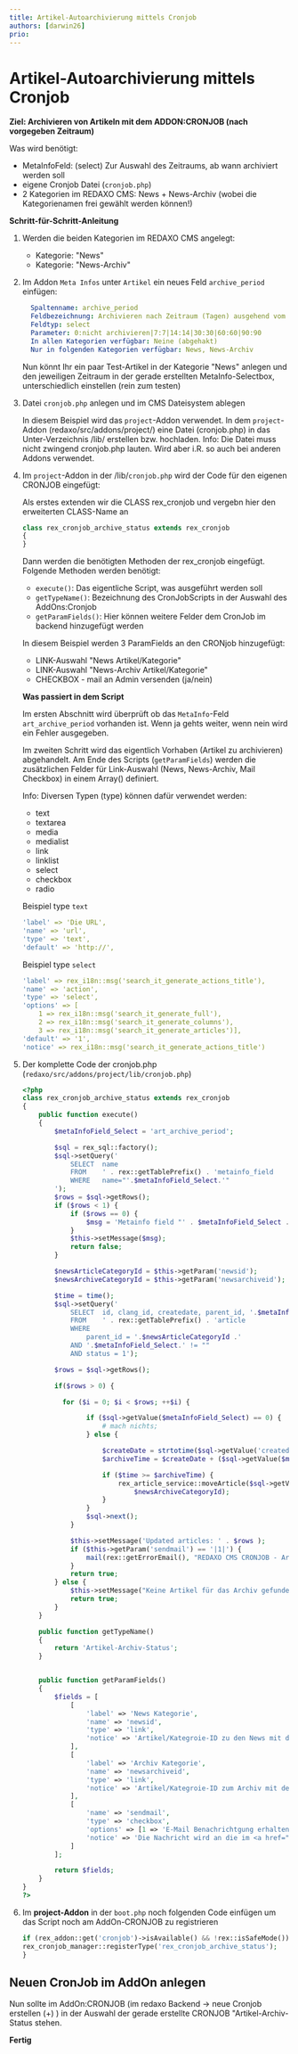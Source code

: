 ```yaml
---
title: Artikel-Autoarchivierung mittels Cronjob
authors: [darwin26]
prio:
---
```


# Artikel-Autoarchivierung mittels Cronjob

**Ziel: Archivieren von Artikeln mit dem ADDON:CRONJOB (nach vorgegeben Zeitraum)** 

Was wird benötigt:

- MetaInfoFeld: (select) Zur Auswahl des Zeitraums, ab wann archiviert werden soll
- eigene Cronjob Datei (`cronjob.php`)
- 2 Kategorien im REDAXO CMS: News + News-Archiv (wobei die Kategorienamen frei gewählt werden können!)

**Schritt-für-Schritt-Anleitung**

1. Werden die beiden Kategorien im REDAXO CMS angelegt:  

   - Kategorie: "News"
   - Kategorie: "News-Archiv"

2. Im Addon `Meta Infos` unter `Artikel` ein neues Feld `archive_period` einfügen:  

	```yaml
	  Spaltenname: archive_period
	  Feldbezeichnung: Archivieren nach Zeitraum (Tagen) ausgehend vom Erstelldatum:
	  Feldtyp: select
	  Parameter: 0:nicht archivieren|7:7|14:14|30:30|60:60|90:90
	  In allen Kategorien verfügbar: Neine (abgehakt)
	  Nur in folgenden Kategorien verfügbar: News, News-Archiv
	```
	
	Nun könnt Ihr ein paar Test-Artikel in der Kategorie "News" anlegen und den jeweiligen Zeitraum in der gerade erstellten MetaInfo-Selectbox, unterschiedlich einstellen (rein zum testen)

3. Datei `cronjob.php` anlegen und im CMS Dateisystem ablegen

	In diesem Beispiel wird das `project`-Addon verwendet. In dem `project`-Addon (redaxo/src/addons/project/) eine Datei (cronjob.php) in das Unter-Verzeichnis /lib/ erstellen bzw. hochladen.
Info: Die Datei muss nicht zwingend cronjob.php lauten. Wird aber i.R. so auch bei anderen Addons verwendet.

4. Im `project`-Addon in der /lib/`cronjob.php` wird der Code für den eigenen CRONJOB eingefügt:

	Als erstes extenden wir die CLASS rex_cronjob und vergebn hier den erweiterten CLASS-Name an  

	```php
	class rex_cronjob_archive_status extends rex_cronjob
	{
	}
	```
	Dann werden die benötigten Methoden der rex_cronjob eingefügt. Folgende Methoden werden benötigt:

	- `execute()`: Das eigentliche Script, was ausgeführt werden soll
	- `getTypeName()`: Bezeichnung des CronJobScripts in der Auswahl des AddOns:Cronjob
	- `getParamFields()`: Hier können weitere Felder dem CronJob im backend hinzugefügt werden

	In diesem Beispiel werden 3 ParamFields an den CRONjob hinzugefügt:  

	- LINK-Auswahl "News Artikel/Kategorie"
	- LINK-Auswahl "News-Archiv Artikel/Kategorie"
	- CHECKBOX - mail an Admin versenden (ja/nein)

	**Was passiert in dem Script**

	Im ersten Abschnitt wird überprüft ob das `MetaInfo`-Feld `art_archive_period` vorhanden ist. Wenn ja gehts weiter, wenn nein wird ein Fehler ausgegeben.
	
	Im zweiten Schritt wird das eigentlich Vorhaben (Artikel zu archivieren) abgehandelt. Am Ende des Scripts (`getParamFields`) werden die zusätzlichen Felder für Link-Auswahl (News, News-Archiv, Mail Checkbox) in einem Array() definiert.
	
	Info: Diversen Typen (type) können dafür verwendet werden:
	
	- text
	- textarea
	- media
	- medialist
	- link
	- linklist
	- select
	- checkbox
	- radio

	Beispiel type `text`
	
	```yaml
	'label' => 'Die URL',
	'name' => 'url',
	'type' => 'text',
	'default' => 'http://',
	```
	
	Beispiel type `select`
	
	```yaml
	'label' => rex_i18n::msg('search_it_generate_actions_title'),
	'name' => 'action',
	'type' => 'select',
	'options' => [
	    1 => rex_i18n::msg('search_it_generate_full'),
	    2 => rex_i18n::msg('search_it_generate_columns'),
	    3 => rex_i18n::msg('search_it_generate_articles')],
	'default' => '1',
	'notice' => rex_i18n::msg('search_it_generate_actions_title')
	```

5. Der komplette Code der cronjob.php (`redaxo/src/addons/project/lib/cronjob.php`)

	```php
	<?php
	class rex_cronjob_archive_status extends rex_cronjob
	{
	    public function execute()
	    {
	        $metaInfoField_Select = 'art_archive_period';
	
	        $sql = rex_sql::factory();
	        $sql->setQuery('
	            SELECT  name
	            FROM    ' . rex::getTablePrefix() . 'metainfo_field
	            WHERE   name="'.$metaInfoField_Select.'"
	        ');
	        $rows = $sql->getRows();
	        if ($rows < 1) {
	            if ($rows == 0) {
	                $msg = 'Metainfo field "' . $metaInfoField_Select . '" not found';
	            }
	            $this->setMessage($msg);
	            return false;
	        }
	
	        $newsArticleCategoryId = $this->getParam('newsid');
	        $newsArchiveCategoryId = $this->getParam('newsarchiveid');
	
	        $time = time();
	        $sql->setQuery('
	            SELECT  id, clang_id, createdate, parent_id, '.$metaInfoField_Select.'
	            FROM    ' . rex::getTablePrefix() . 'article
	            WHERE
	                parent_id = '.$newsArticleCategoryId .'
	            AND '.$metaInfoField_Select.' != ""
	            AND status = 1');
	
	        $rows = $sql->getRows();
	
	        if($rows > 0) {
	
	          for ($i = 0; $i < $rows; ++$i) {
	
	                if ($sql->getValue($metaInfoField_Select) == 0) {
	                    # mach nichts;
	                } else {
	
	                    $createDate = strtotime($sql->getValue('createdate'));
	                    $archiveTime = $createDate + ($sql->getValue($metaInfoField_Select) * 24 * 60 * 60);
	
	                    if ($time >= $archiveTime) {
	                        rex_article_service::moveArticle($sql->getValue('id'), $sql->getValue('parent_id'),
	                            $newsArchiveCategoryId);
	                    }
	                }
	                $sql->next();
	            }
	
	            $this->setMessage('Updated articles: ' . $rows );
	            if ($this->getParam('sendmail') == '|1|') {
	                mail(rex::getErrorEmail(), "REDAXO CMS CRONJOB - Artikel-Archiv-Status", "Der REDAXO CMS CRONJOB 'Artikel-Archiv-Status' wurde ausgeführt! (" . rex::getServer() . ")");
	            }
	            return true;
	        } else {
	            $this->setMessage("Keine Artikel für das Archiv gefunden!");
	            return true;
	        }
	    }
	
	    public function getTypeName()
	    {
	        return 'Artikel-Archiv-Status';
	    }
	
	
	    public function getParamFields()
	    {
	        $fields = [
	            [
	                'label' => 'News Kategorie',
	                'name' => 'newsid',
	                'type' => 'link',
	                'notice' => 'Artikel/Kategroie-ID zu den News mit dem MetaInfoFeld: art_archive_period',
	            ],
	            [
	                'label' => 'Archiv Kategorie',
	                'name' => 'newsarchiveid',
	                'type' => 'link',
	                'notice' => 'Artikel/Kategroie-ID zum Archiv mit dem MetaInfoFeld: art_archive_period',
	            ],
	            [
	                'name' => 'sendmail',
	                'type' => 'checkbox',
	                'options' => [1 => 'E-Mail Benachrichtgung erhalten'],
	                'notice' => 'Die Nachricht wird an die im <a href="index.php?page=system/settings">System</a> hinterlegte Admin E-Mail Adresse gesendet ('.rex::getErrorEmail().')'
	            ]
	        ];
	
	        return $fields;
	    }
	}
	?>
	```

6. Im __project-Addon__ in der `boot.php` noch folgenden Code einfügen um das Script noch am AddOn-CRONJOB zu registrieren

	```php
	if (rex_addon::get('cronjob')->isAvailable() && !rex::isSafeMode()) {
	rex_cronjob_manager::registerType('rex_cronjob_archive_status');
	}
	```

## Neuen CronJob im AddOn anlegen

Nun sollte im AddOn:CRONJOB (im redaxo Backend -> neue Cronjob erstellen (+) ) in der Auswahl der gerade erstellte CRONJOB "Artikel-Archiv-Status stehen.

**Fertig**
